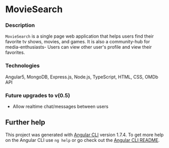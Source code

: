 # MovieSearch

### Description
`MovieSearch` is a single page web application that helps users find their favorite tv shows, movies, and games. It is also a community-hub for media-enthusiasts- Users can view other user's profile and view their favorites.

### Technologies
Angular5, MongoDB, Express.js, Node.js, TypeScript, HTML, CSS, OMDb API

### Future upgrades to v(0.5)
- Allow realtime chat/messages between users



## Further help
This project was generated with [Angular CLI](https://github.com/angular/angular-cli) version 1.7.4.
To get more help on the Angular CLI use `ng help` or go check out the [Angular CLI README](https://github.com/angular/angular-cli/blob/master/README.md).
